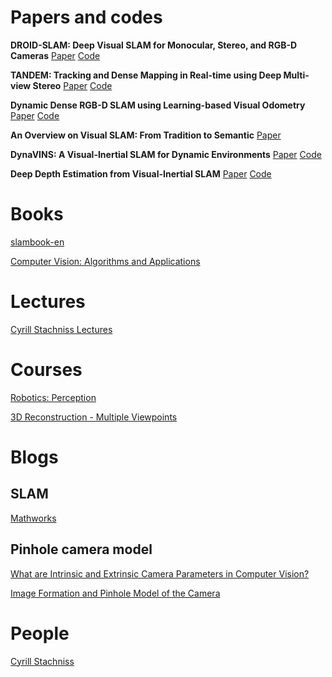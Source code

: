 # Papers and codes
**DROID-SLAM: Deep Visual SLAM for Monocular, Stereo, and RGB-D Cameras**
[Paper](https://arxiv.org/abs/2108.10869)
[Code](https://github.com/princeton-vl/DROID-SLAM)


**TANDEM: Tracking and Dense Mapping in Real-time using Deep Multi-view Stereo**
[Paper](https://arxiv.org/abs/2111.07418)
[Code](https://github.com/tum-vision/tandem)

**Dynamic Dense RGB-D SLAM using Learning-based Visual Odometry**
[Paper](https://arxiv.org/abs/2205.05916)
[Code](https://github.com/Geniussh/DytanVO)

**An Overview on Visual SLAM: From Tradition to Semantic**
[Paper](https://www.mdpi.com/2072-4292/14/13/3010)

**DynaVINS: A Visual-Inertial SLAM for Dynamic Environments**
[Paper](https://arxiv.org/pdf/2208.11500v1.pdf)
[Code](https://github.com/url-kaist/dynavins)

**Deep Depth Estimation from Visual-Inertial SLAM**
[Paper](https://arxiv.org/pdf/2008.00092v2.pdf)
[Code](https://github.com/MARSLab-UMN/vi_depth_completion)

# Books
[slambook-en](https://github.com/gaoxiang12/slambook-en)

[Computer Vision: Algorithms and Applications](https://1drv.ms/b/s!Aod3QkjqR-C8cMjDQmlJW4Y02jw?e=yabZOy)

# Lectures
[Cyrill Stachniss Lectures](https://www.youtube.com/watch?v=U6vr3iNrwRA&list=PLgnQpQtFTOGQrZ4O5QzbIHgl3b1JHimN_&index=1)

# Courses
[Robotics: Perception](coursera.org/lecture/robotics-perception/visual-odometry-ReEv0)

[3D Reconstruction - Multiple Viewpoints](https://www.coursera.org/learn/3d-reconstruction-multiple-viewpoints)


# Blogs
## SLAM
[Mathworks](https://www.mathworks.com/discovery/slam.html)

## Pinhole camera model
[What are Intrinsic and Extrinsic Camera Parameters in Computer Vision?](https://towardsdatascience.com/what-are-intrinsic-and-extrinsic-camera-parameters-in-computer-vision-7071b72fb8ec)

[Image Formation and Pinhole Model of the Camera](https://towardsdatascience.com/image-formation-and-pinhole-model-of-the-camera-53872ee4ee92)

# People
[Cyrill Stachniss](https://www.youtube.com/@CyrillStachniss)
